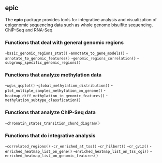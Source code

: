 ## epic

The **epic** package provides tools for integrative analysis and visualization of epigenomic sequencing data such as whole genome bisulfite sequencing, ChIP-Seq and RNA-Seq.

### Functions that deal with general genomic regions

-`basic_genomic_regions_stat()`
-`annotate_to_gene_models()`
-`annotate_to_genomic_features()`
-`genomic_regions_correlation()`
-`subgroup_specific_genomic_regions()`

### Functions that analyze methylation data

-`wgbs_qcplot()`
-`global_methylation_distribution()`
-`plot_multiple_samples_methylation_on_genome()`
-`heatmap_diff_methylation_in_genomic_features()`
-`methylation_subtype_classfication()`

### Functions that analyze ChIP-Seq data

-`chromatin_states_transition_chord_diagram()`

### Functions that do integrative analysis

-`correlated_regions()`
-`cr_enriched_at_tss()`
-`cr_hilbert()`
-`cr_gviz()`
-`enriched_heatmap_list_on_gene()`
-`enriched_heatmap_list_on_tss_cgi()`
-`enriched_heatmap_list_on_genomic_features()`
